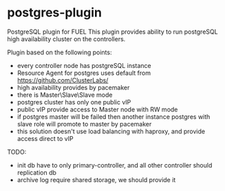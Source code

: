 # postgres-plugin
PostgreSQL plugin for FUEL
This plugin provides ability to run postgreSQL high availability cluster on the controllers.

Plugin based on the following points:

 - every controller node has postgreSQL instance
 - Resource Agent for postgres uses default from https://github.com/ClusterLabs/
 - high availability provides by pacemaker
 - there is Master\Slave\Slave mode
 - postgres cluster has only one public vIP 
 - public vIP provide access to Master node with RW mode
 - if postgres master will be failed then another instance postgres with
      slave role will promote to master by pacemaker
 - this solution doesn't use load balancing with haproxy, and provide access direct to vIP

 TODO:
  - init db have to only primary-controller, and all other controller should replication db
  - archive log require shared storage, we should provide it